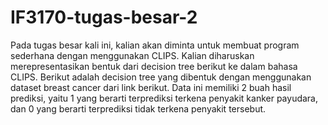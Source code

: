 # IF3170-tugas-besar-2
Pada tugas besar kali ini, kalian akan diminta untuk membuat program sederhana dengan menggunakan CLIPS. Kalian diharuskan merepresentasikan bentuk dari decision tree berikut ke dalam bahasa CLIPS. Berikut adalah decision tree yang dibentuk dengan menggunakan dataset breast cancer dari link berikut. Data ini memiliki 2 buah hasil prediksi, yaitu 1 yang berarti terprediksi terkena penyakit kanker payudara, dan 0 yang berarti terprediksi tidak terkena penyakit tersebut.
